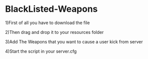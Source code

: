 # BlackListed-Weapons
1)First of all you have to download the file

2)Then drag and drop it to your resources folder

3)Add The Weapons that you want to cause a user kick from server

4)Start the script in your server.cfg
